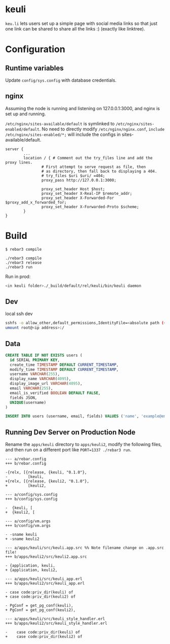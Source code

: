 keuli
=====

`keu.li` lets users set up a simple page with social media links so that just
one link can be shared to share all the links :) (exactly like linktree).

Configuration
=============

Runtime variables
-----------------

Update `config/sys.config` with database credentials.

nginx
-----

Assuming the node is running and listening on 127.0.0.1:3000, and nginx is
set up and running.

`/etc/nginx/sites-available/default` is symlinked to `/etc/nginx/sites-enabled/default`.
No need to directly modify `/etc/nginx/nginx.conf`, `include /etc/nginx/sites-enabled/*;`
will include the configs in sites-available/default.

```
server {
        ...
        location / { # Comment out the try_files line and add the proxy lines.
                # First attempt to serve request as file, then
                # as directory, then fall back to displaying a 404.
                # try_files $uri $uri/ =404;
                proxy_pass http://127.0.0.1:3000;

                proxy_set_header Host $host;
                proxy_set_header X-Real-IP $remote_addr;
                proxy_set_header X-Forwarded-For $proxy_add_x_forwarded_for;
                proxy_set_header X-Forwarded-Proto $scheme;
        }
}
```

Build
=====

    $ rebar3 compile

    ./rebar3 compile
    ./rebar3 release
    ./rebar3 run

Run in prod:
```sh
<in keuli folder>./_build/default/rel/keuli/bin/keuli daemon
```

Dev
---
local ssh dev
```sh
sshfs -o allow_other,default_permissions,IdentityFile=<absolute path (~ expands to remote fs)>/.ssh/id_rsa root@<ip address>:/ ~/dev/mnt/droplet
umount root@<ip address>:/
```

Data
----
```sql
CREATE TABLE IF NOT EXISTS users (
  id SERIAL PRIMARY KEY,
  create_time TIMESTAMP DEFAULT CURRENT_TIMESTAMP,
  modify_time TIMESTAMP DEFAULT CURRENT_TIMESTAMP,
  username VARCHAR(255),
  display_name VARCHAR(4095),
  display_image_url VARCHAR(4095),
  email VARCHAR(255),
  email_is_verified BOOLEAN DEFAULT FALSE,
  fields JSON,
  UNIQUE(username)
)

INSERT INTO users (username, email, fields) VALUES ('name', 'example@email.com', '{"links":[{"url":"https://instagram.com/name","name":"ig"},{"url":"https://twitch.tv/name","name":"twitch"}]}')
```

Running Dev Server on Production Node
-------------------------------------

Rename the `apps/keuli` directory to `apps/keuli2`, modify the following files,
and then run on a different port like `PORT=1337 ./rebar3 run`.

```
--- a/rebar.config
+++ b/rebar.config

-{relx, [{release, {keuli, "0.1.0"},
-         [keuli,
+{relx, [{release, {keuli2, "0.1.0"},
+         [keuli2,
```

```
--- a/config/sys.config
+++ b/config/sys.config

-  {keuli, [
+  {keuli2, [
```

```
--- a/config/vm.args
+++ b/config/vm.args

- -sname keuli
+ -sname keuli2
```

```
--- a/apps/keuli/src/keuli.app.src %% Note filename change on .app.src file!
+++ b/apps/keuli2/src/keuli2.app.src

- {application, keuli,
+ {application, keuli2,
```

```
--- a/apps/keuli/src/keuli_app.erl
+++ b/apps/keuli2/src/keuli_app.erl

- case code:priv_dir(keuli) of
+ case code:priv_dir(keuli2) of

- PgConf = get_pg_conf(keuli),
+ PgConf = get_pg_conf(keuli2),
```

```
--- a/apps/keuli/src/keuli_style_handler.erl
+++ b/apps/keuli2/src/keuli_style_handler.erl

-    case code:priv_dir(keuli) of
+    case code:priv_dir(keuli2) of
```

